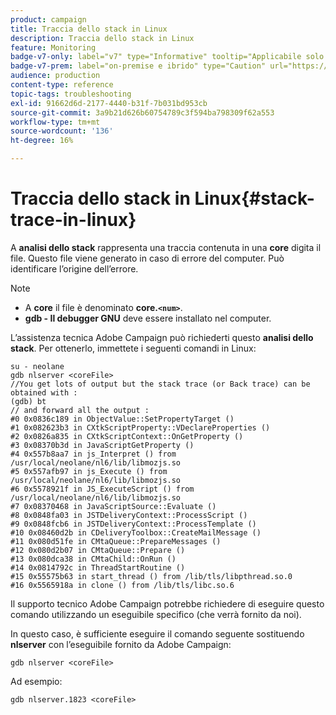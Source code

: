 ```yaml
---
product: campaign
title: Traccia dello stack in Linux
description: Traccia dello stack in Linux
feature: Monitoring
badge-v7-only: label="v7" type="Informative" tooltip="Applicabile solo a Campaign Classic v7"
badge-v7-prem: label="on-premise e ibrido" type="Caution" url="https://experienceleague.adobe.com/docs/campaign-classic/using/installing-campaign-classic/architecture-and-hosting-models/hosting-models-lp/hosting-models.html?lang=it" tooltip="Applicabile solo alle distribuzioni on-premise e ibride"
audience: production
content-type: reference
topic-tags: troubleshooting
exl-id: 91662d6d-2177-4440-b31f-7b031bd953cb
source-git-commit: 3a9b21d626b60754789c3f594ba798309f62a553
workflow-type: tm+mt
source-wordcount: '136'
ht-degree: 16%

---
```


# Traccia dello stack in Linux{#stack-trace-in-linux}



A **analisi dello stack** rappresenta una traccia contenuta in una **core** digita il file. Questo file viene generato in caso di errore del computer. Può identificare l’origine dell’errore.

>[!NOTE]
>
>* A **core** il file è denominato **core.`<num>`**.
>* **gdb - Il debugger GNU** deve essere installato nel computer.
>

L’assistenza tecnica Adobe Campaign può richiederti questo **analisi dello stack**. Per ottenerlo, immettete i seguenti comandi in Linux:

```
su - neolane
gdb nlserver <coreFile>
//You get lots of output but the stack trace (or Back trace) can be obtained with : 
(gdb) bt
// and forward all the output : 
#0 0x0836c189 in ObjectValue::SetPropertyTarget ()
#1 0x082623b3 in CXtkScriptProperty::VDeclareProperties ()
#2 0x0826a835 in CXtkScriptContext::OnGetProperty ()
#3 0x08370b3d in JavaScriptGetProperty ()
#4 0x557b8aa7 in js_Interpret () from /usr/local/neolane/nl6/lib/libmozjs.so
#5 0x557afb97 in js_Execute () from /usr/local/neolane/nl6/lib/libmozjs.so
#6 0x5578921f in JS_ExecuteScript () from /usr/local/neolane/nl6/lib/libmozjs.so
#7 0x08370468 in JavaScriptSource::Evaluate ()
#8 0x0848fa03 in JSTDeliveryContext::ProcessScript ()
#9 0x0848fcb6 in JSTDeliveryContext::ProcessTemplate ()
#10 0x08460d2b in CDeliveryToolbox::CreateMailMessage ()
#11 0x080d51fe in CMtaQueue::PrepareMessages ()
#12 0x080d2b07 in CMtaQueue::Prepare ()
#13 0x080dca38 in CMtaChild::OnRun ()
#14 0x0814792c in ThreadStartRoutine ()
#15 0x55575b63 in start_thread () from /lib/tls/libpthread.so.0
#16 0x5565918a in clone () from /lib/tls/libc.so.6
```

Il supporto tecnico Adobe Campaign potrebbe richiedere di eseguire questo comando utilizzando un eseguibile specifico (che verrà fornito da noi).

In questo caso, è sufficiente eseguire il comando seguente sostituendo **nlserver** con l’eseguibile fornito da Adobe Campaign:

```
gdb nlserver <coreFile>
```

Ad esempio:

```
gdb nlserver.1823 <coreFile>
```
